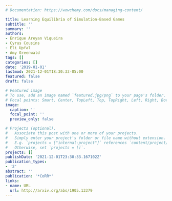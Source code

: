 ```yaml
---
# Documentation: https://wowchemy.com/docs/managing-content/

title: Learning Equilibria of Simulation-Based Games
subtitle: ''
summary: ''
authors:
- Enrique Areyan Viqueira
- Cyrus Cousins
- Eli Upfal
- Amy Greenwald
tags: []
categories: []
date: '2019-01-01'
lastmod: 2021-12-01T18:30:33-05:00
featured: false
draft: false

# Featured image
# To use, add an image named `featured.jpg/png` to your page's folder.
# Focal points: Smart, Center, TopLeft, Top, TopRight, Left, Right, BottomLeft, Bottom, BottomRight.
image:
  caption: ''
  focal_point: ''
  preview_only: false

# Projects (optional).
#   Associate this post with one or more of your projects.
#   Simply enter your project's folder or file name without extension.
#   E.g. `projects = ["internal-project"]` references `content/project/deep-learning/index.md`.
#   Otherwise, set `projects = []`.
projects: []
publishDate: '2021-12-01T23:30:33.167102Z'
publication_types:
- '2'
abstract: ''
publication: '*CoRR*'
links:
- name: URL
  url: http://arxiv.org/abs/1905.13379
---
```

